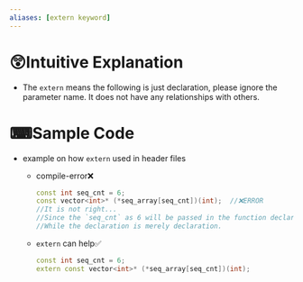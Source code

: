```yaml
---
aliases: [extern keyword]
---
```


# 😲Intuitive Explanation
- The `extern` means the following is just declaration, please ignore the parameter name. It does not have any relationships with others.

# ⌨Sample Code
- example on how `extern` used in header files
    - compile-error❌
      ``` c++
      const int seq_cnt = 6;
      const vector<int>* (*seq_array[seq_cnt])(int);  //❌ERROR
      //It is not right... 
      //Since the `seq_cnt` as 6 will be passed in the function declaration.
      //While the declaration is merely declaration.
      ```
    - `extern` can help✅
      
      ``` c++
      const int seq_cnt = 6;
      extern const vector<int>* (*seq_array[seq_cnt])(int);
      ```
    